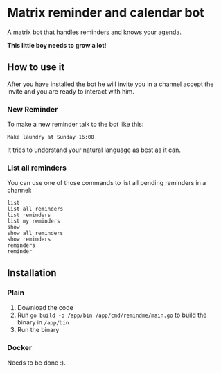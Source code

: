 # Matrix reminder and calendar bot
A matrix bot that handles reminders and knows your agenda.

**This little boy needs to grow a lot!**

## How to use it

After you have installed the bot he will invite you in a channel accept the invite and you are ready to interact with him. 

### New Reminder

To make a new reminder talk to the bot like this: 
```
Make laundry at Sunday 16:00
```

It tries to understand your natural language as best as it can. 

### List all reminders

You can use one of those commands to list all pending reminders in a channel:
```
list
list all reminders
list reminders
list my reminders
show 
show all reminders
show reminders
reminders 
reminder
```

## Installation

### Plain

1. Download the code
2. Run `go build -o /app/bin /app/cmd/remindme/main.go` to build the binary in `/app/bin`
3. Run the binary

### Docker

Needs to be done :).

